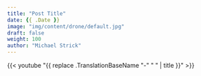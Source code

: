 ```yaml
---
title: "Post Title"
date: {{ .Date }}
image: "img/content/drone/default.jpg"
draft: false
weight: 100
author: "Michael Strick"
---
```


{{< youtube "{{ replace .TranslationBaseName "-" " " | title }}" >}}